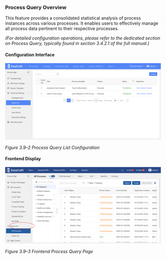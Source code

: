  ### Process Query Overview

This feature provides a consolidated statistical analysis of process instances across various processes. It enables users to effectively manage all process data pertinent to their respective processes. 

*(For detailed configuration operations, please refer to the dedicated section on Process Query, typically found in section 3.4.2.1 of the full manual.)*

#### Configuration Interface
<div style={{ display: 'flex', justifyContent: 'left' }}>
  <img src="/img/Process Query.png" alt="Process Query List Configuration" width="800" />
</div>

*Figure 3.9–2 Process Query List Configuration*

#### Frontend Display
<div style={{ display: 'flex', justifyContent: 'left' }}>
  <img src="/img/Frontend- Process Query Page.png" alt="Frontend Process Query Page" width="800" />
</div>

*Figure 3.9–3 Frontend Process Query Page*
